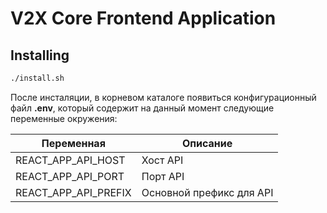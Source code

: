 # V2X Core Frontend Application

## Installing

```bash
./install.sh
```

После инсталяции, в корневом каталоге появиться конфигурационный файл **.env**,
который содержит на данный момент следующие переменные окружения:

| Переменная           | Описание                 |
| -------------------- | ------------------------ |
| REACT_APP_API_HOST   | Хост API                 |
| REACT_APP_API_PORT   | Порт API                 |
| REACT_APP_API_PREFIX | Основной префикс для API |
